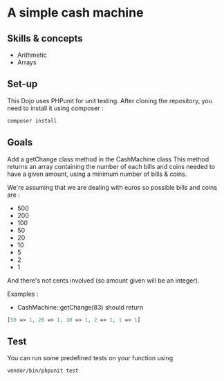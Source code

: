 # A simple cash machine

## Skills & concepts

* Arithmetic
* Arrays

## Set-up

This Dojo uses PHPunit for unit testing. After cloning the repository, you need to install it using composer :
```bash
composer install
```

## Goals

Add a getChange class method in the CashMachine class
This method returns an array containing the number of each bills and coins needed to have a given amount, using a minimum number of bills & coins.

We're assuming that we are dealing with euros so possible bills and coins are :
- 500
- 200
- 100
- 50
- 20
- 10
- 5
- 2
- 1

And there's not cents involved (so amount given will be an integer).

Examples :

* CashMachine::getChange(83) should return 
```php 
[50 => 1, 20 => 1, 10 => 1, 2 => 1, 1 => 1] 
```

## Test

You can run some predefined tests on your function using 
```bash
vendor/bin/phpunit test
```